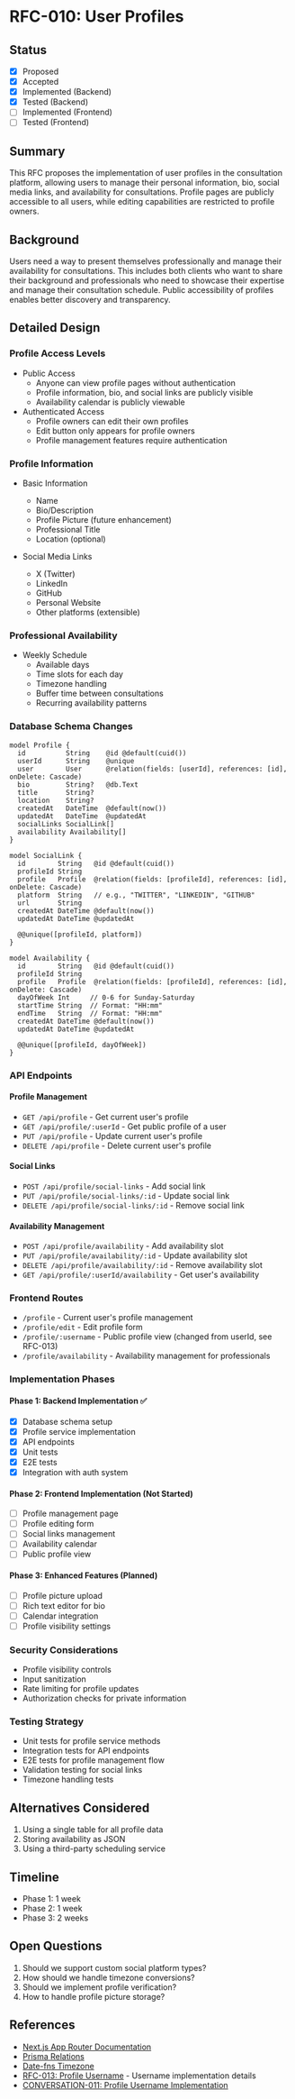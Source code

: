 # RFC-010: User Profiles

## Status
- [x] Proposed
- [x] Accepted
- [x] Implemented (Backend)
- [x] Tested (Backend)
- [ ] Implemented (Frontend)
- [ ] Tested (Frontend)

## Summary
This RFC proposes the implementation of user profiles in the consultation platform, allowing users to manage their personal information, bio, social media links, and availability for consultations. Profile pages are publicly accessible to all users, while editing capabilities are restricted to profile owners.

## Background
Users need a way to present themselves professionally and manage their availability for consultations. This includes both clients who want to share their background and professionals who need to showcase their expertise and manage their consultation schedule. Public accessibility of profiles enables better discovery and transparency.

## Detailed Design

### Profile Access Levels
- Public Access
  - Anyone can view profile pages without authentication
  - Profile information, bio, and social links are publicly visible
  - Availability calendar is publicly viewable
- Authenticated Access
  - Profile owners can edit their own profiles
  - Edit button only appears for profile owners
  - Profile management features require authentication

### Profile Information
- Basic Information
  - Name
  - Bio/Description
  - Profile Picture (future enhancement)
  - Professional Title
  - Location (optional)

- Social Media Links
  - X (Twitter)
  - LinkedIn
  - GitHub
  - Personal Website
  - Other platforms (extensible)

### Professional Availability
- Weekly Schedule
  - Available days
  - Time slots for each day
  - Timezone handling
  - Buffer time between consultations
  - Recurring availability patterns

### Database Schema Changes
```prisma
model Profile {
  id          String    @id @default(cuid())
  userId      String    @unique
  user        User      @relation(fields: [userId], references: [id], onDelete: Cascade)
  bio         String?   @db.Text
  title       String?
  location    String?
  createdAt   DateTime  @default(now())
  updatedAt   DateTime  @updatedAt
  socialLinks SocialLink[]
  availability Availability[]
}

model SocialLink {
  id        String   @id @default(cuid())
  profileId String
  profile   Profile  @relation(fields: [profileId], references: [id], onDelete: Cascade)
  platform  String   // e.g., "TWITTER", "LINKEDIN", "GITHUB"
  url       String
  createdAt DateTime @default(now())
  updatedAt DateTime @updatedAt

  @@unique([profileId, platform])
}

model Availability {
  id        String   @id @default(cuid())
  profileId String
  profile   Profile  @relation(fields: [profileId], references: [id], onDelete: Cascade)
  dayOfWeek Int     // 0-6 for Sunday-Saturday
  startTime String  // Format: "HH:mm"
  endTime   String  // Format: "HH:mm"
  createdAt DateTime @default(now())
  updatedAt DateTime @updatedAt

  @@unique([profileId, dayOfWeek])
}
```

### API Endpoints

#### Profile Management
- `GET /api/profile` - Get current user's profile
- `GET /api/profile/:userId` - Get public profile of a user
- `PUT /api/profile` - Update current user's profile
- `DELETE /api/profile` - Delete current user's profile

#### Social Links
- `POST /api/profile/social-links` - Add social link
- `PUT /api/profile/social-links/:id` - Update social link
- `DELETE /api/profile/social-links/:id` - Remove social link

#### Availability Management
- `POST /api/profile/availability` - Add availability slot
- `PUT /api/profile/availability/:id` - Update availability slot
- `DELETE /api/profile/availability/:id` - Remove availability slot
- `GET /api/profile/:userId/availability` - Get user's availability

### Frontend Routes
- `/profile` - Current user's profile management
- `/profile/edit` - Edit profile form
- `/profile/:username` - Public profile view (changed from userId, see RFC-013)
- `/profile/availability` - Availability management for professionals

### Implementation Phases

#### Phase 1: Backend Implementation ✅
- [x] Database schema setup
- [x] Profile service implementation
- [x] API endpoints
- [x] Unit tests
- [x] E2E tests
- [x] Integration with auth system

#### Phase 2: Frontend Implementation (Not Started)
- [ ] Profile management page
- [ ] Profile editing form
- [ ] Social links management
- [ ] Availability calendar
- [ ] Public profile view

#### Phase 3: Enhanced Features (Planned)
- [ ] Profile picture upload
- [ ] Rich text editor for bio
- [ ] Calendar integration
- [ ] Profile visibility settings

### Security Considerations
- Profile visibility controls
- Input sanitization
- Rate limiting for profile updates
- Authorization checks for private information

### Testing Strategy
- Unit tests for profile service methods
- Integration tests for API endpoints
- E2E tests for profile management flow
- Validation testing for social links
- Timezone handling tests

## Alternatives Considered
1. Using a single table for all profile data
2. Storing availability as JSON
3. Using a third-party scheduling service

## Timeline
- Phase 1: 1 week
- Phase 2: 1 week
- Phase 3: 2 weeks

## Open Questions
1. Should we support custom social platform types?
2. How should we handle timezone conversions?
3. Should we implement profile verification?
4. How to handle profile picture storage?

## References
- [Next.js App Router Documentation](https://nextjs.org/docs/app)
- [Prisma Relations](https://www.prisma.io/docs/concepts/components/prisma-schema/relations)
- [Date-fns Timezone](https://date-fns.org/docs/Time-Zones)
- [RFC-013: Profile Username](./RFC-013-Profile-Username.md) - Username implementation details
- [CONVERSATION-011: Profile Username Implementation](../conversations/CONVERSATION-011-Profile-Username-Implementation.md) 